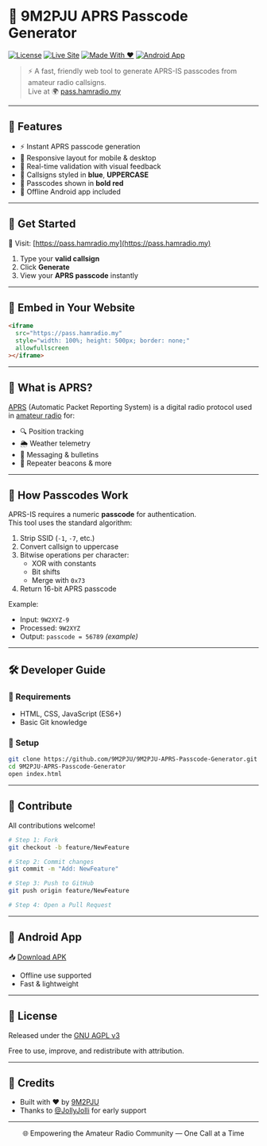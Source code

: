 # 📡 9M2PJU APRS Passcode Generator

[![License](https://img.shields.io/github/license/9M2PJU/9M2PJU-APRS-Passcode-Generator?style=for-the-badge)](https://www.gnu.org/licenses/agpl-3.0)
[![Live Site](https://img.shields.io/website?url=https%3A%2F%2Fpass.hamradio.my&style=for-the-badge)](https://pass.hamradio.my)
[![Made With ❤️](https://img.shields.io/badge/Made%20With-%E2%9D%A4-red?style=for-the-badge)](https://hamradio.my)
[![Android App](https://img.shields.io/badge/Android-Download-green?style=for-the-badge&logo=android)](https://github.com/9M2PJU/9M2PJU-APRS-Passcode-Generator/raw/refs/heads/main/9M2PJU-APRS-Passcode-Generator.apk)

> ⚡ A fast, friendly web tool to generate APRS-IS passcodes from amateur radio callsigns.  
> Live at 🌍 [pass.hamradio.my](https://pass.hamradio.my)

---

## 🌟 Features

- ⚡ Instant APRS passcode generation  
- 📱 Responsive layout for mobile & desktop  
- 🧠 Real-time validation with visual feedback  
- 🔵 Callsigns styled in **blue**, **UPPERCASE**  
- 🔴 Passcodes shown in **bold red**  
- 📲 Offline Android app included  

---

## 🚀 Get Started

🔗 Visit: [https://pass.hamradio.my](https://pass.hamradio.my)

1. Type your **valid callsign**
2. Click **Generate**
3. View your **APRS passcode** instantly

---

## 🧩 Embed in Your Website

```html
<iframe 
  src="https://pass.hamradio.my" 
  style="width: 100%; height: 500px; border: none;" 
  allowfullscreen
></iframe>
```

---

## 📡 What is APRS?

[APRS](https://en.wikipedia.org/wiki/Automatic_Packet_Reporting_System) (Automatic Packet Reporting System) is a digital radio protocol used in [amateur radio](https://en.wikipedia.org/wiki/Amateur_radio) for:

- 🔍 Position tracking  
- 🌦️ Weather telemetry  
- 💬 Messaging & bulletins  
- 🔁 Repeater beacons & more  

---

## 🔐 How Passcodes Work

APRS-IS requires a numeric **passcode** for authentication.  
This tool uses the standard algorithm:

1. Strip SSID (`-1`, `-7`, etc.)  
2. Convert callsign to uppercase  
3. Bitwise operations per character:  
   - XOR with constants  
   - Bit shifts  
   - Merge with `0x73`  
4. Return 16-bit APRS passcode  

Example:  
- Input: `9W2XYZ-9`  
- Processed: `9W2XYZ`  
- Output: `passcode = 56789` *(example)*

---

## 🛠️ Developer Guide

### 🧰 Requirements

- HTML, CSS, JavaScript (ES6+)  
- Basic Git knowledge  

### 🔧 Setup

```bash
git clone https://github.com/9M2PJU/9M2PJU-APRS-Passcode-Generator.git
cd 9M2PJU-APRS-Passcode-Generator
open index.html
```

---

## 🤝 Contribute

All contributions welcome!

```bash
# Step 1: Fork
git checkout -b feature/NewFeature

# Step 2: Commit changes
git commit -m "Add: NewFeature"

# Step 3: Push to GitHub
git push origin feature/NewFeature

# Step 4: Open a Pull Request
```

---

## 📲 Android App

📥 [Download APK](https://github.com/9M2PJU/9M2PJU-APRS-Passcode-Generator/raw/refs/heads/main/9M2PJU-APRS-Passcode-Generator.apk)

- Offline use supported  
- Fast & lightweight  

---

## 📄 License

Released under the [GNU AGPL v3](https://www.gnu.org/licenses/agpl-3.0.html)

Free to use, improve, and redistribute with attribution.

---

## 🙏 Credits

- Built with ❤️ by [9M2PJU](https://hamradio.my)  
- Thanks to [@JollyJolli](https://github.com/JollyJolli) for early support  

---

<p align="center">
  🌐 Empowering the Amateur Radio Community — One Call at a Time
</p>
